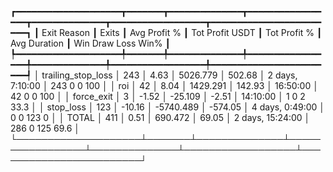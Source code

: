 ┏━━━━━━━━━━━━━━━━━━━━┳━━━━━━━┳━━━━━━━━━━━━━━┳━━━━━━━━━━━━━━━━━┳━━━━━━━━━━━━━━┳━━━━━━━━━━━━━━━━━━┳━━━━━━━━━━━━━━━━━━━━━━━━┓
┃        Exit Reason ┃ Exits ┃ Avg Profit % ┃ Tot Profit USDT ┃ Tot Profit % ┃     Avg Duration ┃  Win  Draw  Loss  Win% ┃
┡━━━━━━━━━━━━━━━━━━━━╇━━━━━━━╇━━━━━━━━━━━━━━╇━━━━━━━━━━━━━━━━━╇━━━━━━━━━━━━━━╇━━━━━━━━━━━━━━━━━━╇━━━━━━━━━━━━━━━━━━━━━━━━┩
│ trailing_stop_loss │   243 │         4.63 │        5026.779 │       502.68 │  2 days, 7:10:00 │  243     0     0   100 │
│                roi │    42 │         8.04 │        1429.291 │       142.93 │         16:50:00 │   42     0     0   100 │
│         force_exit │     3 │        -1.52 │         -25.109 │        -2.51 │         14:10:00 │    1     0     2  33.3 │
│          stop_loss │   123 │       -10.16 │       -5740.489 │      -574.05 │  4 days, 0:49:00 │    0     0   123     0 │
│              TOTAL │   411 │         0.51 │         690.472 │        69.05 │ 2 days, 15:24:00 │  286     0   125  69.6 │
└────────────────────┴───────┴──────────────┴─────────────────┴──────────────┴──────────────────┴────────────────────────┘
